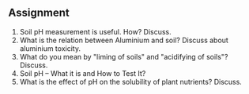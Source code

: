 ## Assignment


<ol>
  <li>Soil pH measurement is useful. How? Discuss.</li>
  <li>What is the relation between Aluminium and soil? Discuss about aluminium toxicity.</li>
  <li>What do you mean by "liming of soils" and "acidifying of soils"? Discuss.</li>
  <li>Soil pH – What it is and How to Test It?</li>
  <li>What is the effect of pH on the solubility of plant nutrients? Discuss.</li>
</ol>


